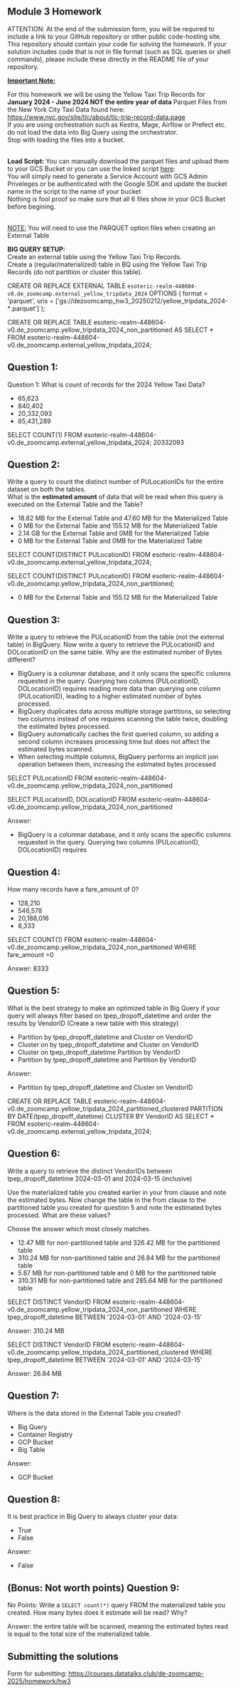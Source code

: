 ## Module 3 Homework

ATTENTION: At the end of the submission form, you will be required to include a link to your GitHub repository or other public code-hosting site. 
This repository should contain your code for solving the homework. If your solution includes code that is not in file format (such as SQL queries or 
shell commands), please include these directly in the README file of your repository.

<b><u>Important Note:</b></u> <p> For this homework we will be using the Yellow Taxi Trip Records for **January 2024 - June 2024 NOT the entire year of data** 
Parquet Files from the New York
City Taxi Data found here: </br> https://www.nyc.gov/site/tlc/about/tlc-trip-record-data.page </br>
If you are using orchestration such as Kestra, Mage, Airflow or Prefect etc. do not load the data into Big Query using the orchestrator.</br> 
Stop with loading the files into a bucket. </br></br>

**Load Script:** You can manually download the parquet files and upload them to your GCS Bucket or you can use the linked script [here](./load_yellow_taxi_data.py):<br>
You will simply need to generate a Service Account with GCS Admin Priveleges or be authenticated with the Google SDK and update the bucket name in the script to the name of your bucket<br>
Nothing is fool proof so make sure that all 6 files show in your GCS Bucket before begining.</br><br>

<u>NOTE:</u> You will need to use the PARQUET option files when creating an External Table</br>

<b>BIG QUERY SETUP:</b></br>
Create an external table using the Yellow Taxi Trip Records. </br>
Create a (regular/materialized) table in BQ using the Yellow Taxi Trip Records (do not partition or cluster this table). </br>
</p>

CREATE OR REPLACE EXTERNAL TABLE `esoteric-realm-448604-v0.de_zoomcamp.external_yellow_tripdata_2024`
OPTIONS (
  format = 'parquet',
  uris = ['gs://dezoomcamp_hw3_20250212/yellow_tripdata_2024-*.parquet']
);

CREATE OR REPLACE TABLE esoteric-realm-448604-v0.de_zoomcamp.yellow_tripdata_2024_non_partitioned AS
SELECT * FROM esoteric-realm-448604-v0.de_zoomcamp.external_yellow_tripdata_2024;


## Question 1:
Question 1: What is count of records for the 2024 Yellow Taxi Data?
- 65,623
- 840,402
- 20,332,093
- 85,431,289

SELECT COUNT(1) FROM esoteric-realm-448604-v0.de_zoomcamp.external_yellow_tripdata_2024; 
20332093



## Question 2:
Write a query to count the distinct number of PULocationIDs for the entire dataset on both the tables.</br> 
What is the **estimated amount** of data that will be read when this query is executed on the External Table and the Table?

- 18.82 MB for the External Table and 47.60 MB for the Materialized Table
- 0 MB for the External Table and 155.12 MB for the Materialized Table
- 2.14 GB for the External Table and 0MB for the Materialized Table
- 0 MB for the External Table and 0MB for the Materialized Table

SELECT COUNT(DISTINCT PULocationID) FROM esoteric-realm-448604-v0.de_zoomcamp.external_yellow_tripdata_2024; 

SELECT COUNT(DISTINCT PULocationID) FROM esoteric-realm-448604-v0.de_zoomcamp.yellow_tripdata_2024_non_partitioned; 

- 0 MB for the External Table and 155.12 MB for the Materialized Table


## Question 3:
Write a query to retrieve the PULocationID from the table (not the external table) in BigQuery. Now write a query to retrieve the PULocationID and DOLocationID on the same table. Why are the estimated number of Bytes different?
- BigQuery is a columnar database, and it only scans the specific columns requested in the query. Querying two columns (PULocationID, DOLocationID) requires 
reading more data than querying one column (PULocationID), leading to a higher estimated number of bytes processed.
- BigQuery duplicates data across multiple storage partitions, so selecting two columns instead of one requires scanning the table twice, 
doubling the estimated bytes processed.
- BigQuery automatically caches the first queried column, so adding a second column increases processing time but does not affect the estimated bytes scanned.
- When selecting multiple columns, BigQuery performs an implicit join operation between them, increasing the estimated bytes processed

SELECT PULocationID FROM esoteric-realm-448604-v0.de_zoomcamp.yellow_tripdata_2024_non_partitioned

SELECT PULocationID, DOLocationID FROM esoteric-realm-448604-v0.de_zoomcamp.yellow_tripdata_2024_non_partitioned

Answer: 
- BigQuery is a columnar database, and it only scans the specific columns requested in the query. Querying two columns (PULocationID, DOLocationID) requires

## Question 4:
How many records have a fare_amount of 0?
- 128,210
- 546,578
- 20,188,016
- 8,333

SELECT COUNT(1) FROM esoteric-realm-448604-v0.de_zoomcamp.yellow_tripdata_2024_non_partitioned
WHERE fare_amount =0

Answer: 
8333

## Question 5:
What is the best strategy to make an optimized table in Big Query if your query will always filter based on tpep_dropoff_datetime and order the results by VendorID (Create a new table with this strategy)
- Partition by tpep_dropoff_datetime and Cluster on VendorID
- Cluster on by tpep_dropoff_datetime and Cluster on VendorID
- Cluster on tpep_dropoff_datetime Partition by VendorID
- Partition by tpep_dropoff_datetime and Partition by VendorID

Answer: 
- Partition by tpep_dropoff_datetime and Cluster on VendorID

CREATE OR REPLACE TABLE esoteric-realm-448604-v0.de_zoomcamp.yellow_tripdata_2024_partitioned_clustered
PARTITION BY DATE(tpep_dropoff_datetime)
CLUSTER BY VendorID AS
SELECT * FROM esoteric-realm-448604-v0.de_zoomcamp.external_yellow_tripdata_2024;

## Question 6:
Write a query to retrieve the distinct VendorIDs between tpep_dropoff_datetime
2024-03-01 and 2024-03-15 (inclusive)</br>

Use the materialized table you created earlier in your from clause and note the estimated bytes. Now change the table in the from clause to the partitioned table you created for question 5 and note the estimated bytes processed. What are these values? </br>

Choose the answer which most closely matches.</br> 

- 12.47 MB for non-partitioned table and 326.42 MB for the partitioned table
- 310.24 MB for non-partitioned table and 26.84 MB for the partitioned table
- 5.87 MB for non-partitioned table and 0 MB for the partitioned table
- 310.31 MB for non-partitioned table and 285.64 MB for the partitioned table

SELECT DISTINCT VendorID FROM esoteric-realm-448604-v0.de_zoomcamp.yellow_tripdata_2024_non_partitioned
WHERE tpep_dropoff_datetime BETWEEN '2024-03-01' AND '2024-03-15'

Answer: 
310.24 MB

SELECT DISTINCT VendorID FROM esoteric-realm-448604-v0.de_zoomcamp.yellow_tripdata_2024_partitioned_clustered
WHERE tpep_dropoff_datetime BETWEEN '2024-03-01' AND '2024-03-15'

Answer: 
26.84 MB



## Question 7: 
Where is the data stored in the External Table you created?

- Big Query
- Container Registry
- GCP Bucket
- Big Table

Answer: 
- GCP Bucket

## Question 8:
It is best practice in Big Query to always cluster your data:
- True
- False


Answer: 
- False

## (Bonus: Not worth points) Question 9:
No Points: Write a `SELECT count(*)` query FROM the materialized table you created. How many bytes does it estimate will be read? Why?

Answer: 
the entire table will be scanned, meaning the estimated bytes read is equal to the total size of the materialized table. 


## Submitting the solutions

Form for submitting: https://courses.datatalks.club/de-zoomcamp-2025/homework/hw3
